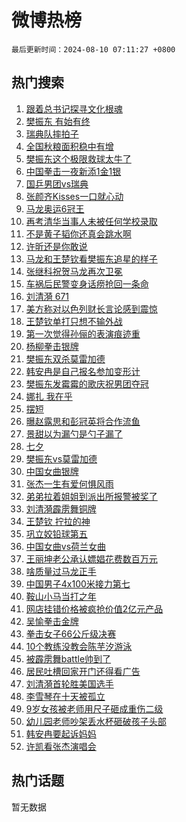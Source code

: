 # 微博热榜

`最后更新时间：2024-08-10 07:11:27 +0800`

## 热门搜索

1. [跟着总书记探寻文化根魂](https://m.weibo.cn/search?containerid=100103type%3D1%26t%3D10%26q%3D%23%E8%B7%9F%E7%9D%80%E6%80%BB%E4%B9%A6%E8%AE%B0%E6%8E%A2%E5%AF%BB%E6%96%87%E5%8C%96%E6%A0%B9%E9%AD%82%23&stream_entry_id=51&isnewpage=1&extparam=seat%3D1%26stream_entry_id%3D51%26c_type%3D51%26dgr%3D0%26cate%3D10103%26q%3D%2523%25E8%25B7%259F%25E7%259D%2580%25E6%2580%25BB%25E4%25B9%25A6%25E8%25AE%25B0%25E6%258E%25A2%25E5%25AF%25BB%25E6%2596%2587%25E5%258C%2596%25E6%25A0%25B9%25E9%25AD%2582%2523%26pos%3D0%26filter_type%3Drealtimehot%26display_time%3D1723245086%26pre_seqid%3D172324508646801625415)
1. [樊振东 有始有终](https://m.weibo.cn/search?containerid=100103type%3D1%26t%3D10%26q%3D%E6%A8%8A%E6%8C%AF%E4%B8%9C+%E6%9C%89%E5%A7%8B%E6%9C%89%E7%BB%88&stream_entry_id=31&isnewpage=1&extparam=seat%3D1%26stream_entry_id%3D31%26band_rank%3D1%26dgr%3D0%26realpos%3D1%26pos%3D0%26filter_type%3Drealtimehot%26c_type%3D31%26lcate%3D5001%26q%3D%25E6%25A8%258A%25E6%258C%25AF%25E4%25B8%259C%2520%25E6%259C%2589%25E5%25A7%258B%25E6%259C%2589%25E7%25BB%2588%26cate%3D5001%26flag%3D16%26display_time%3D1723245086%26pre_seqid%3D172324508646801625415)
1. [瑞典队摔拍子](https://m.weibo.cn/search?containerid=100103type%3D1%26t%3D10%26q%3D%23%E7%91%9E%E5%85%B8%E9%98%9F%E6%91%94%E6%8B%8D%E5%AD%90%23&stream_entry_id=31&isnewpage=1&extparam=seat%3D1%26stream_entry_id%3D31%26band_rank%3D2%26dgr%3D0%26realpos%3D2%26pos%3D1%26filter_type%3Drealtimehot%26c_type%3D31%26lcate%3D5001%26q%3D%2523%25E7%2591%259E%25E5%2585%25B8%25E9%2598%259F%25E6%2591%2594%25E6%258B%258D%25E5%25AD%2590%2523%26cate%3D5001%26flag%3D2%26display_time%3D1723245086%26pre_seqid%3D172324508646801625415)
1. [全国秋粮面积稳中有增](https://m.weibo.cn/search?containerid=100103type%3D1%26t%3D10%26q%3D%23%E5%85%A8%E5%9B%BD%E7%A7%8B%E7%B2%AE%E9%9D%A2%E7%A7%AF%E7%A8%B3%E4%B8%AD%E6%9C%89%E5%A2%9E%23&stream_entry_id=31&isnewpage=1&extparam=seat%3D1%26stream_entry_id%3D31%26band_rank%3D3%26dgr%3D0%26realpos%3D3%26pos%3D2%26filter_type%3Drealtimehot%26c_type%3D31%26lcate%3D5001%26q%3D%2523%25E5%2585%25A8%25E5%259B%25BD%25E7%25A7%258B%25E7%25B2%25AE%25E9%259D%25A2%25E7%25A7%25AF%25E7%25A8%25B3%25E4%25B8%25AD%25E6%259C%2589%25E5%25A2%259E%2523%26cate%3D5001%26flag%3D0%26display_time%3D1723245086%26pre_seqid%3D172324508646801625415)
1. [樊振东这个极限救球太牛了](https://m.weibo.cn/search?containerid=100103type%3D1%26t%3D10%26q%3D%23%E6%A8%8A%E6%8C%AF%E4%B8%9C%E8%BF%99%E4%B8%AA%E6%9E%81%E9%99%90%E6%95%91%E7%90%83%E5%A4%AA%E7%89%9B%E4%BA%86%23&stream_entry_id=31&isnewpage=1&extparam=seat%3D1%26stream_entry_id%3D31%26band_rank%3D4%26dgr%3D0%26realpos%3D4%26pos%3D3%26filter_type%3Drealtimehot%26c_type%3D31%26lcate%3D5001%26q%3D%2523%25E6%25A8%258A%25E6%258C%25AF%25E4%25B8%259C%25E8%25BF%2599%25E4%25B8%25AA%25E6%259E%2581%25E9%2599%2590%25E6%2595%2591%25E7%2590%2583%25E5%25A4%25AA%25E7%2589%259B%25E4%25BA%2586%2523%26cate%3D5001%26flag%3D16%26display_time%3D1723245086%26pre_seqid%3D172324508646801625415)
1. [中国拳击一夜新添1金1银](https://m.weibo.cn/search?containerid=100103type%3D1%26t%3D10%26q%3D%23%E4%B8%AD%E5%9B%BD%E6%8B%B3%E5%87%BB%E4%B8%80%E5%A4%9C%E6%96%B0%E6%B7%BB1%E9%87%911%E9%93%B6%23&stream_entry_id=31&isnewpage=1&extparam=seat%3D1%26stream_entry_id%3D31%26band_rank%3D5%26dgr%3D0%26realpos%3D5%26pos%3D4%26filter_type%3Drealtimehot%26c_type%3D31%26lcate%3D5001%26q%3D%2523%25E4%25B8%25AD%25E5%259B%25BD%25E6%258B%25B3%25E5%2587%25BB%25E4%25B8%2580%25E5%25A4%259C%25E6%2596%25B0%25E6%25B7%25BB1%25E9%2587%25911%25E9%2593%25B6%2523%26cate%3D5001%26flag%3D1%26display_time%3D1723245086%26pre_seqid%3D172324508646801625415)
1. [国乒男团vs瑞典](https://m.weibo.cn/search?containerid=100103type%3D1%26t%3D10%26q%3D%23%E5%9B%BD%E4%B9%92%E7%94%B7%E5%9B%A2vs%E7%91%9E%E5%85%B8%23&stream_entry_id=31&isnewpage=1&extparam=seat%3D1%26stream_entry_id%3D31%26band_rank%3D6%26dgr%3D0%26realpos%3D6%26pos%3D5%26filter_type%3Drealtimehot%26c_type%3D31%26lcate%3D5001%26q%3D%2523%25E5%259B%25BD%25E4%25B9%2592%25E7%2594%25B7%25E5%259B%25A2vs%25E7%2591%259E%25E5%2585%25B8%2523%26cate%3D5001%26flag%3D0%26display_time%3D1723245086%26pre_seqid%3D172324508646801625415)
1. [张颜齐Kisses一口就心动](https://m.weibo.cn/search?containerid=100103type%3D1%26t%3D10%26q%3D%23%E5%BC%A0%E9%A2%9C%E9%BD%90Kisses%E4%B8%80%E5%8F%A3%E5%B0%B1%E5%BF%83%E5%8A%A8%23&stream_entry_id=31&isnewpage=1&extparam=seat%3D1%26stream_entry_id%3D31%26band_rank%3D7%26dgr%3D0%26adid%3D249735%26pos%3D6%26filter_type%3Drealtimehot%26c_type%3D31%26topic_ad%3D1%26cate%3D5001%26is_ad_pos%3D1%26q%3D%2523%25E5%25BC%25A0%25E9%25A2%259C%25E9%25BD%2590Kisses%25E4%25B8%2580%25E5%258F%25A3%25E5%25B0%25B1%25E5%25BF%2583%25E5%258A%25A8%2523%26lcate%3D5001%26display_time%3D1723245086%26pre_seqid%3D172324508646801625415)
1. [马龙奥运6冠王](https://m.weibo.cn/search?containerid=100103type%3D1%26t%3D10%26q%3D%23%E9%A9%AC%E9%BE%99%E5%A5%A5%E8%BF%906%E5%86%A0%E7%8E%8B%23&stream_entry_id=31&isnewpage=1&extparam=seat%3D1%26stream_entry_id%3D31%26band_rank%3D7%26dgr%3D0%26realpos%3D7%26pos%3D7%26filter_type%3Drealtimehot%26c_type%3D31%26lcate%3D5001%26q%3D%2523%25E9%25A9%25AC%25E9%25BE%2599%25E5%25A5%25A5%25E8%25BF%25906%25E5%2586%25A0%25E7%258E%258B%2523%26cate%3D5001%26flag%3D0%26display_time%3D1723245086%26pre_seqid%3D172324508646801625415)
1. [再考清华当事人未被任何学校录取](https://m.weibo.cn/search?containerid=100103type%3D1%26t%3D10%26q%3D%23%E5%86%8D%E8%80%83%E6%B8%85%E5%8D%8E%E5%BD%93%E4%BA%8B%E4%BA%BA%E6%9C%AA%E8%A2%AB%E4%BB%BB%E4%BD%95%E5%AD%A6%E6%A0%A1%E5%BD%95%E5%8F%96%23&stream_entry_id=31&isnewpage=1&extparam=seat%3D1%26stream_entry_id%3D31%26band_rank%3D8%26dgr%3D0%26realpos%3D8%26pos%3D8%26filter_type%3Drealtimehot%26c_type%3D31%26lcate%3D5001%26q%3D%2523%25E5%2586%258D%25E8%2580%2583%25E6%25B8%2585%25E5%258D%258E%25E5%25BD%2593%25E4%25BA%258B%25E4%25BA%25BA%25E6%259C%25AA%25E8%25A2%25AB%25E4%25BB%25BB%25E4%25BD%2595%25E5%25AD%25A6%25E6%25A0%25A1%25E5%25BD%2595%25E5%258F%2596%2523%26cate%3D5001%26flag%3D0%26display_time%3D1723245086%26pre_seqid%3D172324508646801625415)
1. [不是黄子韬你还真会跳水啊](https://m.weibo.cn/search?containerid=100103type%3D1%26t%3D10%26q%3D%E4%B8%8D%E6%98%AF%E9%BB%84%E5%AD%90%E9%9F%AC%E4%BD%A0%E8%BF%98%E7%9C%9F%E4%BC%9A%E8%B7%B3%E6%B0%B4%E5%95%8A&stream_entry_id=31&isnewpage=1&extparam=seat%3D1%26stream_entry_id%3D31%26band_rank%3D9%26dgr%3D0%26realpos%3D9%26pos%3D9%26filter_type%3Drealtimehot%26c_type%3D31%26lcate%3D5001%26q%3D%25E4%25B8%258D%25E6%2598%25AF%25E9%25BB%2584%25E5%25AD%2590%25E9%259F%25AC%25E4%25BD%25A0%25E8%25BF%2598%25E7%259C%259F%25E4%25BC%259A%25E8%25B7%25B3%25E6%25B0%25B4%25E5%2595%258A%26cate%3D5001%26flag%3D2%26display_time%3D1723245086%26pre_seqid%3D172324508646801625415)
1. [许昕还是你敢说](https://m.weibo.cn/search?containerid=100103type%3D1%26t%3D10%26q%3D%23%E8%AE%B8%E6%98%95%E8%BF%98%E6%98%AF%E4%BD%A0%E6%95%A2%E8%AF%B4%23&stream_entry_id=31&isnewpage=1&extparam=seat%3D1%26stream_entry_id%3D31%26band_rank%3D10%26dgr%3D0%26realpos%3D10%26pos%3D10%26filter_type%3Drealtimehot%26c_type%3D31%26lcate%3D5001%26q%3D%2523%25E8%25AE%25B8%25E6%2598%2595%25E8%25BF%2598%25E6%2598%25AF%25E4%25BD%25A0%25E6%2595%25A2%25E8%25AF%25B4%2523%26cate%3D5001%26flag%3D2%26display_time%3D1723245086%26pre_seqid%3D172324508646801625415)
1. [马龙和王楚钦看樊振东追星的样子](https://m.weibo.cn/search?containerid=100103type%3D1%26t%3D10%26q%3D%23%E9%A9%AC%E9%BE%99%E5%92%8C%E7%8E%8B%E6%A5%9A%E9%92%A6%E7%9C%8B%E6%A8%8A%E6%8C%AF%E4%B8%9C%E8%BF%BD%E6%98%9F%E7%9A%84%E6%A0%B7%E5%AD%90%23&stream_entry_id=31&isnewpage=1&extparam=seat%3D1%26stream_entry_id%3D31%26band_rank%3D11%26dgr%3D0%26realpos%3D11%26pos%3D11%26filter_type%3Drealtimehot%26c_type%3D31%26lcate%3D5001%26q%3D%2523%25E9%25A9%25AC%25E9%25BE%2599%25E5%2592%258C%25E7%258E%258B%25E6%25A5%259A%25E9%2592%25A6%25E7%259C%258B%25E6%25A8%258A%25E6%258C%25AF%25E4%25B8%259C%25E8%25BF%25BD%25E6%2598%259F%25E7%259A%2584%25E6%25A0%25B7%25E5%25AD%2590%2523%26cate%3D5001%26flag%3D2%26display_time%3D1723245086%26pre_seqid%3D172324508646801625415)
1. [张继科祝贺马龙再次卫冕](https://m.weibo.cn/search?containerid=100103type%3D1%26t%3D10%26q%3D%23%E5%BC%A0%E7%BB%A7%E7%A7%91%E7%A5%9D%E8%B4%BA%E9%A9%AC%E9%BE%99%E5%86%8D%E6%AC%A1%E5%8D%AB%E5%86%95%23&stream_entry_id=31&isnewpage=1&extparam=seat%3D1%26stream_entry_id%3D31%26band_rank%3D12%26dgr%3D0%26realpos%3D12%26pos%3D12%26filter_type%3Drealtimehot%26c_type%3D31%26lcate%3D5001%26q%3D%2523%25E5%25BC%25A0%25E7%25BB%25A7%25E7%25A7%2591%25E7%25A5%259D%25E8%25B4%25BA%25E9%25A9%25AC%25E9%25BE%2599%25E5%2586%258D%25E6%25AC%25A1%25E5%258D%25AB%25E5%2586%2595%2523%26cate%3D5001%26flag%3D2%26display_time%3D1723245086%26pre_seqid%3D172324508646801625415)
1. [车祸后民警变身话痨抢回一条命](https://m.weibo.cn/search?containerid=100103type%3D1%26t%3D10%26q%3D%23%E8%BD%A6%E7%A5%B8%E5%90%8E%E6%B0%91%E8%AD%A6%E5%8F%98%E8%BA%AB%E8%AF%9D%E7%97%A8%E6%8A%A2%E5%9B%9E%E4%B8%80%E6%9D%A1%E5%91%BD%23&stream_entry_id=31&isnewpage=1&extparam=seat%3D1%26stream_entry_id%3D31%26band_rank%3D13%26dgr%3D0%26realpos%3D13%26pos%3D13%26filter_type%3Drealtimehot%26c_type%3D31%26lcate%3D5001%26q%3D%2523%25E8%25BD%25A6%25E7%25A5%25B8%25E5%2590%258E%25E6%25B0%2591%25E8%25AD%25A6%25E5%258F%2598%25E8%25BA%25AB%25E8%25AF%259D%25E7%2597%25A8%25E6%258A%25A2%25E5%259B%259E%25E4%25B8%2580%25E6%259D%25A1%25E5%2591%25BD%2523%26cate%3D5001%26flag%3D32768%26display_time%3D1723245086%26pre_seqid%3D172324508646801625415)
1. [刘清漪 671](https://m.weibo.cn/search?containerid=100103type%3D1%26t%3D10%26q%3D%E5%88%98%E6%B8%85%E6%BC%AA+671&stream_entry_id=31&isnewpage=1&extparam=seat%3D1%26stream_entry_id%3D31%26band_rank%3D14%26dgr%3D0%26realpos%3D14%26pos%3D14%26filter_type%3Drealtimehot%26c_type%3D31%26lcate%3D5001%26q%3D%25E5%2588%2598%25E6%25B8%2585%25E6%25BC%25AA%2520671%26cate%3D5001%26flag%3D1%26display_time%3D1723245086%26pre_seqid%3D172324508646801625415)
1. [美方称对以色列财长言论感到震惊](https://m.weibo.cn/search?containerid=100103type%3D1%26t%3D10%26q%3D%23%E7%BE%8E%E6%96%B9%E7%A7%B0%E5%AF%B9%E4%BB%A5%E8%89%B2%E5%88%97%E8%B4%A2%E9%95%BF%E8%A8%80%E8%AE%BA%E6%84%9F%E5%88%B0%E9%9C%87%E6%83%8A%23&stream_entry_id=31&isnewpage=1&extparam=seat%3D1%26stream_entry_id%3D31%26band_rank%3D15%26dgr%3D0%26realpos%3D15%26pos%3D15%26filter_type%3Drealtimehot%26c_type%3D31%26lcate%3D5001%26q%3D%2523%25E7%25BE%258E%25E6%2596%25B9%25E7%25A7%25B0%25E5%25AF%25B9%25E4%25BB%25A5%25E8%2589%25B2%25E5%2588%2597%25E8%25B4%25A2%25E9%2595%25BF%25E8%25A8%2580%25E8%25AE%25BA%25E6%2584%259F%25E5%2588%25B0%25E9%259C%2587%25E6%2583%258A%2523%26cate%3D5001%26flag%3D1%26display_time%3D1723245086%26pre_seqid%3D172324508646801625415)
1. [王楚钦单打只想不输外战](https://m.weibo.cn/search?containerid=100103type%3D1%26t%3D10%26q%3D%23%E7%8E%8B%E6%A5%9A%E9%92%A6%E5%8D%95%E6%89%93%E5%8F%AA%E6%83%B3%E4%B8%8D%E8%BE%93%E5%A4%96%E6%88%98%23&stream_entry_id=31&isnewpage=1&extparam=seat%3D1%26stream_entry_id%3D31%26band_rank%3D16%26dgr%3D0%26realpos%3D16%26pos%3D16%26filter_type%3Drealtimehot%26c_type%3D31%26lcate%3D5001%26q%3D%2523%25E7%258E%258B%25E6%25A5%259A%25E9%2592%25A6%25E5%258D%2595%25E6%2589%2593%25E5%258F%25AA%25E6%2583%25B3%25E4%25B8%258D%25E8%25BE%2593%25E5%25A4%2596%25E6%2588%2598%2523%26cate%3D5001%26flag%3D2%26display_time%3D1723245086%26pre_seqid%3D172324508646801625415)
1. [第一次觉得孙俪的表演痕迹重](https://m.weibo.cn/search?containerid=100103type%3D1%26t%3D10%26q%3D%E7%AC%AC%E4%B8%80%E6%AC%A1%E8%A7%89%E5%BE%97%E5%AD%99%E4%BF%AA%E7%9A%84%E8%A1%A8%E6%BC%94%E7%97%95%E8%BF%B9%E9%87%8D&stream_entry_id=31&isnewpage=1&extparam=seat%3D1%26stream_entry_id%3D31%26band_rank%3D17%26dgr%3D0%26realpos%3D17%26pos%3D17%26filter_type%3Drealtimehot%26c_type%3D31%26lcate%3D5001%26q%3D%25E7%25AC%25AC%25E4%25B8%2580%25E6%25AC%25A1%25E8%25A7%2589%25E5%25BE%2597%25E5%25AD%2599%25E4%25BF%25AA%25E7%259A%2584%25E8%25A1%25A8%25E6%25BC%2594%25E7%2597%2595%25E8%25BF%25B9%25E9%2587%258D%26cate%3D5001%26flag%3D2%26display_time%3D1723245086%26pre_seqid%3D172324508646801625415)
1. [杨柳拳击银牌](https://m.weibo.cn/search?containerid=100103type%3D1%26t%3D10%26q%3D%23%E6%9D%A8%E6%9F%B3%E6%8B%B3%E5%87%BB%E9%93%B6%E7%89%8C%23&stream_entry_id=31&isnewpage=1&extparam=seat%3D1%26stream_entry_id%3D31%26band_rank%3D18%26dgr%3D0%26realpos%3D18%26pos%3D18%26filter_type%3Drealtimehot%26c_type%3D31%26lcate%3D5001%26q%3D%2523%25E6%259D%25A8%25E6%259F%25B3%25E6%258B%25B3%25E5%2587%25BB%25E9%2593%25B6%25E7%2589%258C%2523%26cate%3D5001%26flag%3D0%26display_time%3D1723245086%26pre_seqid%3D172324508646801625415)
1. [樊振东双杀莫雷加德](https://m.weibo.cn/search?containerid=100103type%3D1%26t%3D10%26q%3D%23%E6%A8%8A%E6%8C%AF%E4%B8%9C%E5%8F%8C%E6%9D%80%E8%8E%AB%E9%9B%B7%E5%8A%A0%E5%BE%B7%23&stream_entry_id=31&isnewpage=1&extparam=seat%3D1%26stream_entry_id%3D31%26band_rank%3D19%26dgr%3D0%26realpos%3D19%26pos%3D19%26filter_type%3Drealtimehot%26c_type%3D31%26lcate%3D5001%26q%3D%2523%25E6%25A8%258A%25E6%258C%25AF%25E4%25B8%259C%25E5%258F%258C%25E6%259D%2580%25E8%258E%25AB%25E9%259B%25B7%25E5%258A%25A0%25E5%25BE%25B7%2523%26cate%3D5001%26flag%3D0%26display_time%3D1723245086%26pre_seqid%3D172324508646801625415)
1. [韩安冉是自己报名参加变形计](https://m.weibo.cn/search?containerid=100103type%3D1%26t%3D10%26q%3D%E9%9F%A9%E5%AE%89%E5%86%89%E6%98%AF%E8%87%AA%E5%B7%B1%E6%8A%A5%E5%90%8D%E5%8F%82%E5%8A%A0%E5%8F%98%E5%BD%A2%E8%AE%A1&stream_entry_id=31&isnewpage=1&extparam=seat%3D1%26stream_entry_id%3D31%26band_rank%3D20%26dgr%3D0%26realpos%3D20%26pos%3D20%26filter_type%3Drealtimehot%26c_type%3D31%26lcate%3D5001%26q%3D%25E9%259F%25A9%25E5%25AE%2589%25E5%2586%2589%25E6%2598%25AF%25E8%2587%25AA%25E5%25B7%25B1%25E6%258A%25A5%25E5%2590%258D%25E5%258F%2582%25E5%258A%25A0%25E5%258F%2598%25E5%25BD%25A2%25E8%25AE%25A1%26cate%3D5001%26flag%3D0%26display_time%3D1723245086%26pre_seqid%3D172324508646801625415)
1. [樊振东发霉霉的歌庆祝男团夺冠](https://m.weibo.cn/search?containerid=100103type%3D1%26t%3D10%26q%3D%23%E6%A8%8A%E6%8C%AF%E4%B8%9C%E5%8F%91%E9%9C%89%E9%9C%89%E7%9A%84%E6%AD%8C%E5%BA%86%E7%A5%9D%E7%94%B7%E5%9B%A2%E5%A4%BA%E5%86%A0%23&stream_entry_id=31&isnewpage=1&extparam=seat%3D1%26stream_entry_id%3D31%26band_rank%3D21%26dgr%3D0%26realpos%3D21%26pos%3D21%26filter_type%3Drealtimehot%26c_type%3D31%26lcate%3D5001%26q%3D%2523%25E6%25A8%258A%25E6%258C%25AF%25E4%25B8%259C%25E5%258F%2591%25E9%259C%2589%25E9%259C%2589%25E7%259A%2584%25E6%25AD%258C%25E5%25BA%2586%25E7%25A5%259D%25E7%2594%25B7%25E5%259B%25A2%25E5%25A4%25BA%25E5%2586%25A0%2523%26cate%3D5001%26flag%3D0%26display_time%3D1723245086%26pre_seqid%3D172324508646801625415)
1. [娜扎 我在乎](https://m.weibo.cn/search?containerid=100103type%3D1%26t%3D10%26q%3D%E5%A8%9C%E6%89%8E+%E6%88%91%E5%9C%A8%E4%B9%8E&stream_entry_id=31&isnewpage=1&extparam=seat%3D1%26stream_entry_id%3D31%26band_rank%3D22%26dgr%3D0%26realpos%3D22%26pos%3D22%26filter_type%3Drealtimehot%26c_type%3D31%26lcate%3D5001%26q%3D%25E5%25A8%259C%25E6%2589%258E%2520%25E6%2588%2591%25E5%259C%25A8%25E4%25B9%258E%26cate%3D5001%26flag%3D0%26display_time%3D1723245086%26pre_seqid%3D172324508646801625415)
1. [摆短](https://m.weibo.cn/search?containerid=100103type%3D1%26t%3D10%26q%3D%E6%91%86%E7%9F%AD&stream_entry_id=31&isnewpage=1&extparam=seat%3D1%26stream_entry_id%3D31%26band_rank%3D23%26dgr%3D0%26realpos%3D23%26pos%3D23%26filter_type%3Drealtimehot%26c_type%3D31%26lcate%3D5001%26q%3D%25E6%2591%2586%25E7%259F%25AD%26cate%3D5001%26flag%3D0%26display_time%3D1723245086%26pre_seqid%3D172324508646801625415)
1. [曝赵露思和彭冠英将合作流鱼](https://m.weibo.cn/search?containerid=100103type%3D1%26t%3D10%26q%3D%23%E6%9B%9D%E8%B5%B5%E9%9C%B2%E6%80%9D%E5%92%8C%E5%BD%AD%E5%86%A0%E8%8B%B1%E5%B0%86%E5%90%88%E4%BD%9C%E6%B5%81%E9%B1%BC%23&stream_entry_id=31&isnewpage=1&extparam=seat%3D1%26stream_entry_id%3D31%26band_rank%3D24%26dgr%3D0%26realpos%3D24%26pos%3D24%26filter_type%3Drealtimehot%26c_type%3D31%26lcate%3D5001%26q%3D%2523%25E6%259B%259D%25E8%25B5%25B5%25E9%259C%25B2%25E6%2580%259D%25E5%2592%258C%25E5%25BD%25AD%25E5%2586%25A0%25E8%258B%25B1%25E5%25B0%2586%25E5%2590%2588%25E4%25BD%259C%25E6%25B5%2581%25E9%25B1%25BC%2523%26cate%3D5001%26flag%3D0%26display_time%3D1723245086%26pre_seqid%3D172324508646801625415)
1. [景甜以为漏勺是勺子漏了](https://m.weibo.cn/search?containerid=100103type%3D1%26t%3D10%26q%3D%E6%99%AF%E7%94%9C%E4%BB%A5%E4%B8%BA%E6%BC%8F%E5%8B%BA%E6%98%AF%E5%8B%BA%E5%AD%90%E6%BC%8F%E4%BA%86&stream_entry_id=31&isnewpage=1&extparam=seat%3D1%26stream_entry_id%3D31%26band_rank%3D25%26dgr%3D0%26realpos%3D25%26pos%3D25%26filter_type%3Drealtimehot%26c_type%3D31%26lcate%3D5001%26q%3D%25E6%2599%25AF%25E7%2594%259C%25E4%25BB%25A5%25E4%25B8%25BA%25E6%25BC%258F%25E5%258B%25BA%25E6%2598%25AF%25E5%258B%25BA%25E5%25AD%2590%25E6%25BC%258F%25E4%25BA%2586%26cate%3D5001%26flag%3D0%26display_time%3D1723245086%26pre_seqid%3D172324508646801625415)
1. [七夕](https://m.weibo.cn/search?containerid=100103type%3D1%26t%3D10%26q%3D%E4%B8%83%E5%A4%95&stream_entry_id=31&isnewpage=1&extparam=seat%3D1%26stream_entry_id%3D31%26band_rank%3D26%26dgr%3D0%26realpos%3D26%26pos%3D26%26filter_type%3Drealtimehot%26c_type%3D31%26lcate%3D5001%26q%3D%25E4%25B8%2583%25E5%25A4%2595%26cate%3D5001%26flag%3D0%26display_time%3D1723245086%26pre_seqid%3D172324508646801625415)
1. [樊振东vs莫雷加德](https://m.weibo.cn/search?containerid=100103type%3D1%26t%3D10%26q%3D%E6%A8%8A%E6%8C%AF%E4%B8%9Cvs%E8%8E%AB%E9%9B%B7%E5%8A%A0%E5%BE%B7&stream_entry_id=31&isnewpage=1&extparam=seat%3D1%26stream_entry_id%3D31%26band_rank%3D27%26dgr%3D0%26realpos%3D27%26pos%3D27%26filter_type%3Drealtimehot%26c_type%3D31%26lcate%3D5001%26q%3D%25E6%25A8%258A%25E6%258C%25AF%25E4%25B8%259Cvs%25E8%258E%25AB%25E9%259B%25B7%25E5%258A%25A0%25E5%25BE%25B7%26cate%3D5001%26flag%3D0%26display_time%3D1723245086%26pre_seqid%3D172324508646801625415)
1. [中国女曲银牌](https://m.weibo.cn/search?containerid=100103type%3D1%26t%3D10%26q%3D%23%E4%B8%AD%E5%9B%BD%E5%A5%B3%E6%9B%B2%E9%93%B6%E7%89%8C%23&stream_entry_id=31&isnewpage=1&extparam=seat%3D1%26stream_entry_id%3D31%26band_rank%3D28%26dgr%3D0%26realpos%3D28%26pos%3D28%26filter_type%3Drealtimehot%26c_type%3D31%26lcate%3D5001%26q%3D%2523%25E4%25B8%25AD%25E5%259B%25BD%25E5%25A5%25B3%25E6%259B%25B2%25E9%2593%25B6%25E7%2589%258C%2523%26cate%3D5001%26flag%3D0%26display_time%3D1723245086%26pre_seqid%3D172324508646801625415)
1. [张杰一生有爱何惧风雨](https://m.weibo.cn/search?containerid=100103type%3D1%26t%3D10%26q%3D%23%E5%BC%A0%E6%9D%B0%E4%B8%80%E7%94%9F%E6%9C%89%E7%88%B1%E4%BD%95%E6%83%A7%E9%A3%8E%E9%9B%A8%23&stream_entry_id=31&isnewpage=1&extparam=seat%3D1%26stream_entry_id%3D31%26band_rank%3D29%26dgr%3D0%26realpos%3D29%26pos%3D29%26filter_type%3Drealtimehot%26c_type%3D31%26lcate%3D5001%26q%3D%2523%25E5%25BC%25A0%25E6%259D%25B0%25E4%25B8%2580%25E7%2594%259F%25E6%259C%2589%25E7%2588%25B1%25E4%25BD%2595%25E6%2583%25A7%25E9%25A3%258E%25E9%259B%25A8%2523%26cate%3D5001%26flag%3D0%26display_time%3D1723245086%26pre_seqid%3D172324508646801625415)
1. [弟弟拉着姐姐到派出所报警被奖了](https://m.weibo.cn/search?containerid=100103type%3D1%26t%3D10%26q%3D%23%E5%BC%9F%E5%BC%9F%E6%8B%89%E7%9D%80%E5%A7%90%E5%A7%90%E5%88%B0%E6%B4%BE%E5%87%BA%E6%89%80%E6%8A%A5%E8%AD%A6%E8%A2%AB%E5%A5%96%E4%BA%86%23&stream_entry_id=31&isnewpage=1&extparam=seat%3D1%26stream_entry_id%3D31%26band_rank%3D30%26dgr%3D0%26realpos%3D30%26pos%3D30%26filter_type%3Drealtimehot%26c_type%3D31%26lcate%3D5001%26q%3D%2523%25E5%25BC%259F%25E5%25BC%259F%25E6%258B%2589%25E7%259D%2580%25E5%25A7%2590%25E5%25A7%2590%25E5%2588%25B0%25E6%25B4%25BE%25E5%2587%25BA%25E6%2589%2580%25E6%258A%25A5%25E8%25AD%25A6%25E8%25A2%25AB%25E5%25A5%2596%25E4%25BA%2586%2523%26cate%3D5001%26flag%3D32768%26display_time%3D1723245086%26pre_seqid%3D172324508646801625415)
1. [刘清漪霹雳舞铜牌](https://m.weibo.cn/search?containerid=100103type%3D1%26t%3D10%26q%3D%23%E5%88%98%E6%B8%85%E6%BC%AA%E9%9C%B9%E9%9B%B3%E8%88%9E%E9%93%9C%E7%89%8C%23&stream_entry_id=31&isnewpage=1&extparam=seat%3D1%26stream_entry_id%3D31%26band_rank%3D31%26dgr%3D0%26realpos%3D31%26pos%3D31%26filter_type%3Drealtimehot%26c_type%3D31%26lcate%3D5001%26q%3D%2523%25E5%2588%2598%25E6%25B8%2585%25E6%25BC%25AA%25E9%259C%25B9%25E9%259B%25B3%25E8%2588%259E%25E9%2593%259C%25E7%2589%258C%2523%26cate%3D5001%26flag%3D0%26display_time%3D1723245086%26pre_seqid%3D172324508646801625415)
1. [王楚钦 拧拉的神](https://m.weibo.cn/search?containerid=100103type%3D1%26t%3D10%26q%3D%E7%8E%8B%E6%A5%9A%E9%92%A6+%E6%8B%A7%E6%8B%89%E7%9A%84%E7%A5%9E&stream_entry_id=31&isnewpage=1&extparam=seat%3D1%26stream_entry_id%3D31%26band_rank%3D32%26dgr%3D0%26realpos%3D32%26pos%3D32%26filter_type%3Drealtimehot%26c_type%3D31%26lcate%3D5001%26q%3D%25E7%258E%258B%25E6%25A5%259A%25E9%2592%25A6%2520%25E6%258B%25A7%25E6%258B%2589%25E7%259A%2584%25E7%25A5%259E%26cate%3D5001%26flag%3D0%26display_time%3D1723245086%26pre_seqid%3D172324508646801625415)
1. [巩立姣铅球第五](https://m.weibo.cn/search?containerid=100103type%3D1%26t%3D10%26q%3D%23%E5%B7%A9%E7%AB%8B%E5%A7%A3%E9%93%85%E7%90%83%E7%AC%AC%E4%BA%94%23&stream_entry_id=31&isnewpage=1&extparam=seat%3D1%26stream_entry_id%3D31%26band_rank%3D33%26dgr%3D0%26realpos%3D33%26pos%3D33%26filter_type%3Drealtimehot%26c_type%3D31%26lcate%3D5001%26q%3D%2523%25E5%25B7%25A9%25E7%25AB%258B%25E5%25A7%25A3%25E9%2593%2585%25E7%2590%2583%25E7%25AC%25AC%25E4%25BA%2594%2523%26cate%3D5001%26flag%3D0%26display_time%3D1723245086%26pre_seqid%3D172324508646801625415)
1. [中国女曲vs荷兰女曲](https://m.weibo.cn/search?containerid=100103type%3D1%26t%3D10%26q%3D%23%E4%B8%AD%E5%9B%BD%E5%A5%B3%E6%9B%B2vs%E8%8D%B7%E5%85%B0%E5%A5%B3%E6%9B%B2%23&stream_entry_id=31&isnewpage=1&extparam=seat%3D1%26stream_entry_id%3D31%26band_rank%3D34%26dgr%3D0%26realpos%3D34%26pos%3D34%26filter_type%3Drealtimehot%26c_type%3D31%26lcate%3D5001%26q%3D%2523%25E4%25B8%25AD%25E5%259B%25BD%25E5%25A5%25B3%25E6%259B%25B2vs%25E8%258D%25B7%25E5%2585%25B0%25E5%25A5%25B3%25E6%259B%25B2%2523%26cate%3D5001%26flag%3D0%26display_time%3D1723245086%26pre_seqid%3D172324508646801625415)
1. [王丽坤老公承认嫖娼花费数百万元](https://m.weibo.cn/search?containerid=100103type%3D1%26t%3D10%26q%3D%23%E7%8E%8B%E4%B8%BD%E5%9D%A4%E8%80%81%E5%85%AC%E6%89%BF%E8%AE%A4%E5%AB%96%E5%A8%BC%E8%8A%B1%E8%B4%B9%E6%95%B0%E7%99%BE%E4%B8%87%E5%85%83%23&stream_entry_id=31&isnewpage=1&extparam=seat%3D1%26stream_entry_id%3D31%26band_rank%3D35%26dgr%3D0%26realpos%3D35%26pos%3D35%26filter_type%3Drealtimehot%26c_type%3D31%26lcate%3D5001%26q%3D%2523%25E7%258E%258B%25E4%25B8%25BD%25E5%259D%25A4%25E8%2580%2581%25E5%2585%25AC%25E6%2589%25BF%25E8%25AE%25A4%25E5%25AB%2596%25E5%25A8%25BC%25E8%258A%25B1%25E8%25B4%25B9%25E6%2595%25B0%25E7%2599%25BE%25E4%25B8%2587%25E5%2585%2583%2523%26cate%3D5001%26flag%3D0%26display_time%3D1723245086%26pre_seqid%3D172324508646801625415)
1. [啥质量过马龙正手](https://m.weibo.cn/search?containerid=100103type%3D1%26t%3D10%26q%3D%23%E5%95%A5%E8%B4%A8%E9%87%8F%E8%BF%87%E9%A9%AC%E9%BE%99%E6%AD%A3%E6%89%8B%23&stream_entry_id=31&isnewpage=1&extparam=seat%3D1%26stream_entry_id%3D31%26band_rank%3D36%26dgr%3D0%26realpos%3D36%26pos%3D36%26filter_type%3Drealtimehot%26c_type%3D31%26lcate%3D5001%26q%3D%2523%25E5%2595%25A5%25E8%25B4%25A8%25E9%2587%258F%25E8%25BF%2587%25E9%25A9%25AC%25E9%25BE%2599%25E6%25AD%25A3%25E6%2589%258B%2523%26cate%3D5001%26flag%3D0%26display_time%3D1723245086%26pre_seqid%3D172324508646801625415)
1. [中国男子4x100米接力第七](https://m.weibo.cn/search?containerid=100103type%3D1%26t%3D10%26q%3D%23%E4%B8%AD%E5%9B%BD%E7%94%B7%E5%AD%904x100%E7%B1%B3%E6%8E%A5%E5%8A%9B%E7%AC%AC%E4%B8%83%23&stream_entry_id=31&isnewpage=1&extparam=seat%3D1%26stream_entry_id%3D31%26band_rank%3D37%26dgr%3D0%26realpos%3D37%26pos%3D37%26filter_type%3Drealtimehot%26c_type%3D31%26lcate%3D5001%26q%3D%2523%25E4%25B8%25AD%25E5%259B%25BD%25E7%2594%25B7%25E5%25AD%25904x100%25E7%25B1%25B3%25E6%258E%25A5%25E5%258A%259B%25E7%25AC%25AC%25E4%25B8%2583%2523%26cate%3D5001%26flag%3D0%26display_time%3D1723245086%26pre_seqid%3D172324508646801625415)
1. [鞍山小马当打之年](https://m.weibo.cn/search?containerid=100103type%3D1%26t%3D10%26q%3D%23%E9%9E%8D%E5%B1%B1%E5%B0%8F%E9%A9%AC%E5%BD%93%E6%89%93%E4%B9%8B%E5%B9%B4%23&stream_entry_id=31&isnewpage=1&extparam=seat%3D1%26stream_entry_id%3D31%26band_rank%3D38%26dgr%3D0%26realpos%3D38%26pos%3D38%26filter_type%3Drealtimehot%26c_type%3D31%26lcate%3D5001%26q%3D%2523%25E9%259E%258D%25E5%25B1%25B1%25E5%25B0%258F%25E9%25A9%25AC%25E5%25BD%2593%25E6%2589%2593%25E4%25B9%258B%25E5%25B9%25B4%2523%26cate%3D5001%26flag%3D0%26display_time%3D1723245086%26pre_seqid%3D172324508646801625415)
1. [网店挂错价格被疯抢价值2亿元产品](https://m.weibo.cn/search?containerid=100103type%3D1%26t%3D10%26q%3D%23%E7%BD%91%E5%BA%97%E6%8C%82%E9%94%99%E4%BB%B7%E6%A0%BC%E8%A2%AB%E7%96%AF%E6%8A%A2%E4%BB%B7%E5%80%BC2%E4%BA%BF%E5%85%83%E4%BA%A7%E5%93%81%23&stream_entry_id=31&isnewpage=1&extparam=seat%3D1%26stream_entry_id%3D31%26band_rank%3D39%26dgr%3D0%26realpos%3D39%26pos%3D39%26filter_type%3Drealtimehot%26c_type%3D31%26lcate%3D5001%26q%3D%2523%25E7%25BD%2591%25E5%25BA%2597%25E6%258C%2582%25E9%2594%2599%25E4%25BB%25B7%25E6%25A0%25BC%25E8%25A2%25AB%25E7%2596%25AF%25E6%258A%25A2%25E4%25BB%25B7%25E5%2580%25BC2%25E4%25BA%25BF%25E5%2585%2583%25E4%25BA%25A7%25E5%2593%2581%2523%26cate%3D5001%26flag%3D0%26display_time%3D1723245086%26pre_seqid%3D172324508646801625415)
1. [吴愉拳击金牌](https://m.weibo.cn/search?containerid=100103type%3D1%26t%3D10%26q%3D%23%E5%90%B4%E6%84%89%E6%8B%B3%E5%87%BB%E9%87%91%E7%89%8C%23&stream_entry_id=31&isnewpage=1&extparam=seat%3D1%26stream_entry_id%3D31%26band_rank%3D40%26dgr%3D0%26realpos%3D40%26pos%3D40%26filter_type%3Drealtimehot%26c_type%3D31%26lcate%3D5001%26q%3D%2523%25E5%2590%25B4%25E6%2584%2589%25E6%258B%25B3%25E5%2587%25BB%25E9%2587%2591%25E7%2589%258C%2523%26cate%3D5001%26flag%3D0%26display_time%3D1723245086%26pre_seqid%3D172324508646801625415)
1. [拳击女子66公斤级决赛](https://m.weibo.cn/search?containerid=100103type%3D1%26t%3D10%26q%3D%23%E6%8B%B3%E5%87%BB%E5%A5%B3%E5%AD%9066%E5%85%AC%E6%96%A4%E7%BA%A7%E5%86%B3%E8%B5%9B%23&stream_entry_id=31&isnewpage=1&extparam=seat%3D1%26stream_entry_id%3D31%26band_rank%3D41%26dgr%3D0%26realpos%3D41%26pos%3D41%26filter_type%3Drealtimehot%26c_type%3D31%26lcate%3D5001%26q%3D%2523%25E6%258B%25B3%25E5%2587%25BB%25E5%25A5%25B3%25E5%25AD%259066%25E5%2585%25AC%25E6%2596%25A4%25E7%25BA%25A7%25E5%2586%25B3%25E8%25B5%259B%2523%26cate%3D5001%26flag%3D0%26display_time%3D1723245086%26pre_seqid%3D172324508646801625415)
1. [10个教练没教会陈芋汐游泳](https://m.weibo.cn/search?containerid=100103type%3D1%26t%3D10%26q%3D%2310%E4%B8%AA%E6%95%99%E7%BB%83%E6%B2%A1%E6%95%99%E4%BC%9A%E9%99%88%E8%8A%8B%E6%B1%90%E6%B8%B8%E6%B3%B3%23&stream_entry_id=31&isnewpage=1&extparam=seat%3D1%26stream_entry_id%3D31%26band_rank%3D42%26dgr%3D0%26realpos%3D42%26pos%3D42%26filter_type%3Drealtimehot%26c_type%3D31%26lcate%3D5001%26q%3D%252310%25E4%25B8%25AA%25E6%2595%2599%25E7%25BB%2583%25E6%25B2%25A1%25E6%2595%2599%25E4%25BC%259A%25E9%2599%2588%25E8%258A%258B%25E6%25B1%2590%25E6%25B8%25B8%25E6%25B3%25B3%2523%26cate%3D5001%26flag%3D1%26display_time%3D1723245086%26pre_seqid%3D172324508646801625415)
1. [被霹雳舞battle帅到了](https://m.weibo.cn/search?containerid=100103type%3D1%26t%3D10%26q%3D%23%E8%A2%AB%E9%9C%B9%E9%9B%B3%E8%88%9Ebattle%E5%B8%85%E5%88%B0%E4%BA%86%23&stream_entry_id=31&isnewpage=1&extparam=seat%3D1%26stream_entry_id%3D31%26band_rank%3D43%26dgr%3D0%26realpos%3D43%26pos%3D43%26filter_type%3Drealtimehot%26c_type%3D31%26lcate%3D5001%26q%3D%2523%25E8%25A2%25AB%25E9%259C%25B9%25E9%259B%25B3%25E8%2588%259Ebattle%25E5%25B8%2585%25E5%2588%25B0%25E4%25BA%2586%2523%26cate%3D5001%26flag%3D0%26display_time%3D1723245086%26pre_seqid%3D172324508646801625415)
1. [居民吐槽回家开门还得看广告](https://m.weibo.cn/search?containerid=100103type%3D1%26t%3D10%26q%3D%23%E5%B1%85%E6%B0%91%E5%90%90%E6%A7%BD%E5%9B%9E%E5%AE%B6%E5%BC%80%E9%97%A8%E8%BF%98%E5%BE%97%E7%9C%8B%E5%B9%BF%E5%91%8A%23&stream_entry_id=31&isnewpage=1&extparam=seat%3D1%26stream_entry_id%3D31%26band_rank%3D44%26dgr%3D0%26realpos%3D44%26pos%3D44%26filter_type%3Drealtimehot%26c_type%3D31%26lcate%3D5001%26q%3D%2523%25E5%25B1%2585%25E6%25B0%2591%25E5%2590%2590%25E6%25A7%25BD%25E5%259B%259E%25E5%25AE%25B6%25E5%25BC%2580%25E9%2597%25A8%25E8%25BF%2598%25E5%25BE%2597%25E7%259C%258B%25E5%25B9%25BF%25E5%2591%258A%2523%26cate%3D5001%26flag%3D0%26display_time%3D1723245086%26pre_seqid%3D172324508646801625415)
1. [刘清漪首轮胜美国选手](https://m.weibo.cn/search?containerid=100103type%3D1%26t%3D10%26q%3D%23%E5%88%98%E6%B8%85%E6%BC%AA%E9%A6%96%E8%BD%AE%E8%83%9C%E7%BE%8E%E5%9B%BD%E9%80%89%E6%89%8B%23&stream_entry_id=31&isnewpage=1&extparam=seat%3D1%26stream_entry_id%3D31%26band_rank%3D45%26dgr%3D0%26realpos%3D45%26pos%3D45%26filter_type%3Drealtimehot%26c_type%3D31%26lcate%3D5001%26q%3D%2523%25E5%2588%2598%25E6%25B8%2585%25E6%25BC%25AA%25E9%25A6%2596%25E8%25BD%25AE%25E8%2583%259C%25E7%25BE%258E%25E5%259B%25BD%25E9%2580%2589%25E6%2589%258B%2523%26cate%3D5001%26flag%3D0%26display_time%3D1723245086%26pre_seqid%3D172324508646801625415)
1. [李雪琴在十天被孤立](https://m.weibo.cn/search?containerid=100103type%3D1%26t%3D10%26q%3D%23%E6%9D%8E%E9%9B%AA%E7%90%B4%E5%9C%A8%E5%8D%81%E5%A4%A9%E8%A2%AB%E5%AD%A4%E7%AB%8B%23&stream_entry_id=31&isnewpage=1&extparam=seat%3D1%26stream_entry_id%3D31%26band_rank%3D46%26dgr%3D0%26realpos%3D46%26pos%3D46%26filter_type%3Drealtimehot%26c_type%3D31%26lcate%3D5001%26q%3D%2523%25E6%259D%258E%25E9%259B%25AA%25E7%2590%25B4%25E5%259C%25A8%25E5%258D%2581%25E5%25A4%25A9%25E8%25A2%25AB%25E5%25AD%25A4%25E7%25AB%258B%2523%26cate%3D5001%26flag%3D0%26display_time%3D1723245086%26pre_seqid%3D172324508646801625415)
1. [9岁女孩被老师用尺子砸成重伤二级](https://m.weibo.cn/search?containerid=100103type%3D1%26t%3D10%26q%3D%239%E5%B2%81%E5%A5%B3%E5%AD%A9%E8%A2%AB%E8%80%81%E5%B8%88%E7%94%A8%E5%B0%BA%E5%AD%90%E7%A0%B8%E6%88%90%E9%87%8D%E4%BC%A4%E4%BA%8C%E7%BA%A7%23&stream_entry_id=31&isnewpage=1&extparam=seat%3D1%26stream_entry_id%3D31%26band_rank%3D47%26dgr%3D0%26realpos%3D47%26pos%3D47%26filter_type%3Drealtimehot%26c_type%3D31%26lcate%3D5001%26q%3D%25239%25E5%25B2%2581%25E5%25A5%25B3%25E5%25AD%25A9%25E8%25A2%25AB%25E8%2580%2581%25E5%25B8%2588%25E7%2594%25A8%25E5%25B0%25BA%25E5%25AD%2590%25E7%25A0%25B8%25E6%2588%2590%25E9%2587%258D%25E4%25BC%25A4%25E4%25BA%258C%25E7%25BA%25A7%2523%26cate%3D5001%26flag%3D0%26display_time%3D1723245086%26pre_seqid%3D172324508646801625415)
1. [幼儿园老师吵架丢水杯砸破孩子头部](https://m.weibo.cn/search?containerid=100103type%3D1%26t%3D10%26q%3D%23%E5%B9%BC%E5%84%BF%E5%9B%AD%E8%80%81%E5%B8%88%E5%90%B5%E6%9E%B6%E4%B8%A2%E6%B0%B4%E6%9D%AF%E7%A0%B8%E7%A0%B4%E5%AD%A9%E5%AD%90%E5%A4%B4%E9%83%A8%23&stream_entry_id=31&isnewpage=1&extparam=seat%3D1%26stream_entry_id%3D31%26band_rank%3D48%26dgr%3D0%26realpos%3D48%26pos%3D48%26filter_type%3Drealtimehot%26c_type%3D31%26lcate%3D5001%26q%3D%2523%25E5%25B9%25BC%25E5%2584%25BF%25E5%259B%25AD%25E8%2580%2581%25E5%25B8%2588%25E5%2590%25B5%25E6%259E%25B6%25E4%25B8%25A2%25E6%25B0%25B4%25E6%259D%25AF%25E7%25A0%25B8%25E7%25A0%25B4%25E5%25AD%25A9%25E5%25AD%2590%25E5%25A4%25B4%25E9%2583%25A8%2523%26cate%3D5001%26flag%3D0%26display_time%3D1723245086%26pre_seqid%3D172324508646801625415)
1. [韩安冉要起诉妈妈](https://m.weibo.cn/search?containerid=100103type%3D1%26t%3D10%26q%3D%E9%9F%A9%E5%AE%89%E5%86%89%E8%A6%81%E8%B5%B7%E8%AF%89%E5%A6%88%E5%A6%88&stream_entry_id=31&isnewpage=1&extparam=seat%3D1%26stream_entry_id%3D31%26band_rank%3D49%26dgr%3D0%26realpos%3D49%26pos%3D49%26filter_type%3Drealtimehot%26c_type%3D31%26lcate%3D5001%26q%3D%25E9%259F%25A9%25E5%25AE%2589%25E5%2586%2589%25E8%25A6%2581%25E8%25B5%25B7%25E8%25AF%2589%25E5%25A6%2588%25E5%25A6%2588%26cate%3D5001%26flag%3D0%26display_time%3D1723245086%26pre_seqid%3D172324508646801625415)
1. [许凯看张杰演唱会](https://m.weibo.cn/search?containerid=100103type%3D1%26t%3D10%26q%3D%E8%AE%B8%E5%87%AF%E7%9C%8B%E5%BC%A0%E6%9D%B0%E6%BC%94%E5%94%B1%E4%BC%9A&stream_entry_id=31&isnewpage=1&extparam=seat%3D1%26stream_entry_id%3D31%26band_rank%3D50%26dgr%3D0%26realpos%3D50%26pos%3D50%26filter_type%3Drealtimehot%26c_type%3D31%26lcate%3D5001%26q%3D%25E8%25AE%25B8%25E5%2587%25AF%25E7%259C%258B%25E5%25BC%25A0%25E6%259D%25B0%25E6%25BC%2594%25E5%2594%25B1%25E4%25BC%259A%26cate%3D5001%26flag%3D0%26display_time%3D1723245086%26pre_seqid%3D172324508646801625415)

## 热门话题

暂无数据
